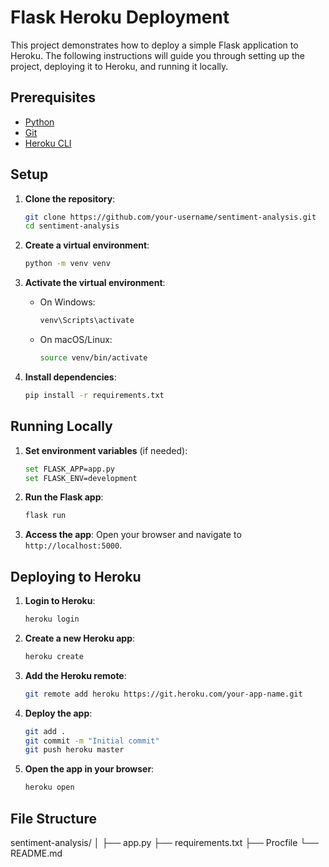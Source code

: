 # Flask Heroku Deployment

This project demonstrates how to deploy a simple Flask application to Heroku. The following instructions will guide you through setting up the project, deploying it to Heroku, and running it locally.

## Prerequisites

- [Python](https://www.python.org/downloads/)
- [Git](https://git-scm.com/download/win)
- [Heroku CLI](https://devcenter.heroku.com/articles/heroku-cli#download-and-install)

## Setup

1. **Clone the repository**:
    ```bash
    git clone https://github.com/your-username/sentiment-analysis.git
    cd sentiment-analysis
    ```

2. **Create a virtual environment**:
    ```bash
    python -m venv venv
    ```

3. **Activate the virtual environment**:
    - On Windows:
        ```bash
        venv\Scripts\activate
        ```
    - On macOS/Linux:
        ```bash
        source venv/bin/activate
        ```

4. **Install dependencies**:
    ```bash
    pip install -r requirements.txt
    ```

## Running Locally

1. **Set environment variables** (if needed):
    ```bash
    set FLASK_APP=app.py
    set FLASK_ENV=development
    ```

2. **Run the Flask app**:
    ```bash
    flask run
    ```

3. **Access the app**:
    Open your browser and navigate to `http://localhost:5000`.

## Deploying to Heroku

1. **Login to Heroku**:
    ```bash
    heroku login
    ```

2. **Create a new Heroku app**:
    ```bash
    heroku create
    ```

3. **Add the Heroku remote**:
    ```bash
    git remote add heroku https://git.heroku.com/your-app-name.git
    ```

4. **Deploy the app**:
    ```bash
    git add .
    git commit -m "Initial commit"
    git push heroku master
    ```

5. **Open the app in your browser**:
    ```bash
    heroku open
    ```

## File Structure
sentiment-analysis/
│
├── app.py
├── requirements.txt
├── Procfile
└── README.md
